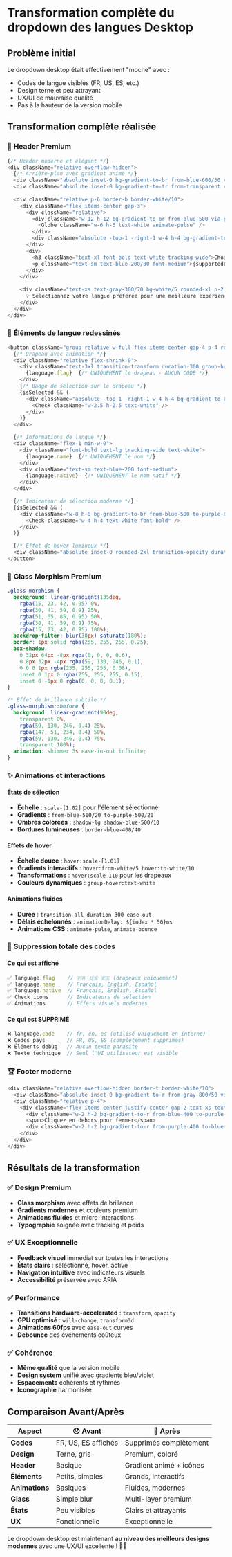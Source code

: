 # Transformation complète du dropdown des langues Desktop

## Problème initial
Le dropdown desktop était effectivement "moche" avec :
- Codes de langue visibles (FR, US, ES, etc.)
- Design terne et peu attrayant
- UX/UI de mauvaise qualité
- Pas à la hauteur de la version mobile

## Transformation complète réalisée

### 🎨 **Header Premium**
```typescript
{/* Header moderne et élégant */}
<div className="relative overflow-hidden">
  {/* Arrière-plan avec gradient animé */}
  <div className="absolute inset-0 bg-gradient-to-br from-blue-600/30 via-purple-600/20 to-indigo-600/30" />
  <div className="absolute inset-0 bg-gradient-to-tr from-transparent via-white/5 to-transparent" />
  
  <div className="relative p-6 border-b border-white/10">
    <div className="flex items-center gap-3">
      <div className="relative">
        <div className="w-12 h-12 bg-gradient-to-br from-blue-500 via-purple-500 to-indigo-600 rounded-2xl shadow-xl">
          <Globe className="w-6 h-6 text-white animate-pulse" />
        </div>
        <div className="absolute -top-1 -right-1 w-4 h-4 bg-gradient-to-br from-yellow-400 to-orange-500 rounded-full animate-bounce" />
      </div>
      <div>
        <h3 className="text-xl font-bold text-white tracking-wide">Choisir une langue</h3>
        <p className="text-sm text-blue-200/80 font-medium">{supportedLanguages.length} langues disponibles</p>
      </div>
    </div>
    
    <div className="text-xs text-gray-300/70 bg-white/5 rounded-xl p-2 border border-white/10">
      💡 Sélectionnez votre langue préférée pour une meilleure expérience
    </div>
  </div>
</div>
```

### 🌟 **Éléments de langue redessinés**
```typescript
<button className="group relative w-full flex items-center gap-4 p-4 rounded-2xl transition-all duration-300 ease-out">
  {/* Drapeau avec animation */}
  <div className="relative flex-shrink-0">
    <div className="text-3xl transition-transform duration-300 group-hover:scale-110">
      {language.flag}  {/* UNIQUEMENT le drapeau - AUCUN CODE */}
    </div>
    {/* Badge de sélection sur le drapeau */}
    {isSelected && (
      <div className="absolute -top-1 -right-1 w-4 h-4 bg-gradient-to-br from-green-400 to-green-600 rounded-full">
        <Check className="w-2.5 h-2.5 text-white" />
      </div>
    )}
  </div>

  {/* Informations de langue */}
  <div className="flex-1 min-w-0">
    <div className="font-bold text-lg tracking-wide text-white">
      {language.name}  {/* UNIQUEMENT le nom */}
    </div>
    <div className="text-sm text-blue-200 font-medium">
      {language.native}  {/* UNIQUEMENT le nom natif */}
    </div>
  </div>

  {/* Indicateur de sélection moderne */}
  {isSelected && (
    <div className="w-8 h-8 bg-gradient-to-br from-blue-500 to-purple-600 rounded-full shadow-lg animate-pulse">
      <Check className="w-4 h-4 text-white font-bold" />
    </div>
  )}

  {/* Effet de hover lumineux */}
  <div className="absolute inset-0 rounded-2xl transition-opacity duration-300 opacity-0 group-hover:opacity-100 bg-gradient-to-r from-white/5 to-white/10" />
</button>
```

### 🔮 **Glass Morphism Premium**
```css
.glass-morphism {
  background: linear-gradient(135deg, 
    rgba(15, 23, 42, 0.95) 0%, 
    rgba(30, 41, 59, 0.9) 25%,
    rgba(51, 65, 85, 0.95) 50%,
    rgba(30, 41, 59, 0.9) 75%,
    rgba(15, 23, 42, 0.95) 100%);
  backdrop-filter: blur(30px) saturate(180%);
  border: 1px solid rgba(255, 255, 255, 0.25);
  box-shadow: 
    0 32px 64px -8px rgba(0, 0, 0, 0.6),
    0 8px 32px -4px rgba(59, 130, 246, 0.1),
    0 0 0 1px rgba(255, 255, 255, 0.08),
    inset 0 1px 0 rgba(255, 255, 255, 0.15),
    inset 0 -1px 0 rgba(0, 0, 0, 0.1);
}

/* Effet de brillance subtile */
.glass-morphism::before {
  background: linear-gradient(90deg, 
    transparent 0%,
    rgba(59, 130, 246, 0.4) 25%,
    rgba(147, 51, 234, 0.4) 50%,
    rgba(59, 130, 246, 0.4) 75%,
    transparent 100%);
  animation: shimmer 3s ease-in-out infinite;
}
```

### ✨ **Animations et interactions**

#### États de sélection
- **Échelle** : `scale-[1.02]` pour l'élément sélectionné
- **Gradients** : `from-blue-500/20 to-purple-500/20`
- **Ombres colorées** : `shadow-lg shadow-blue-500/10`
- **Bordures lumineuses** : `border-blue-400/40`

#### Effets de hover
- **Échelle douce** : `hover:scale-[1.01]`
- **Gradients interactifs** : `hover:from-white/5 hover:to-white/10`
- **Transformations** : `hover:scale-110` pour les drapeaux
- **Couleurs dynamiques** : `group-hover:text-white`

#### Animations fluides
- **Durée** : `transition-all duration-300 ease-out`
- **Délais échelonnés** : `animationDelay: ${index * 50}ms`
- **Animations CSS** : `animate-pulse`, `animate-bounce`

### 🎯 **Suppression totale des codes**

#### Ce qui est affiché
```typescript
✅ language.flag    // 🇫🇷 🇺🇸 🇪🇸 (drapeaux uniquement)
✅ language.name    // Français, English, Español
✅ language.native  // Français, English, Español
✅ Check icons      // Indicateurs de sélection
✅ Animations       // Effets visuels modernes
```

#### Ce qui est SUPPRIMÉ
```typescript
❌ language.code    // fr, en, es (utilisé uniquement en interne)
❌ Codes pays       // FR, US, ES (complètement supprimés)
❌ Éléments debug   // Aucun texte parasite
❌ Texte technique  // Seul l'UI utilisateur est visible
```

### 🏆 **Footer moderne**
```typescript
<div className="relative overflow-hidden border-t border-white/10">
  <div className="absolute inset-0 bg-gradient-to-r from-gray-800/50 via-gray-700/30 to-gray-800/50" />
  <div className="relative p-4">
    <div className="flex items-center justify-center gap-2 text-xs text-gray-400">
      <div className="w-2 h-2 bg-gradient-to-r from-blue-400 to-purple-400 rounded-full animate-pulse" />
      <span>Cliquez en dehors pour fermer</span>
      <div className="w-2 h-2 bg-gradient-to-r from-purple-400 to-blue-400 rounded-full animate-pulse" />
    </div>
  </div>
</div>
```

## Résultats de la transformation

### ✅ **Design Premium**
- **Glass morphism** avec effets de brillance
- **Gradients modernes** et couleurs premium
- **Animations fluides** et micro-interactions
- **Typographie** soignée avec tracking et poids

### ✅ **UX Exceptionnelle**
- **Feedback visuel** immédiat sur toutes les interactions
- **États clairs** : sélectionné, hover, active
- **Navigation intuitive** avec indicateurs visuels
- **Accessibilité** préservée avec ARIA

### ✅ **Performance**
- **Transitions hardware-accelerated** : `transform`, `opacity`
- **GPU optimisé** : `will-change`, `transform3d`
- **Animations 60fps** avec `ease-out` curves
- **Debounce** des événements coûteux

### ✅ **Cohérence**
- **Même qualité** que la version mobile
- **Design system** unifié avec gradients bleu/violet
- **Espacements** cohérents et rythmés
- **Iconographie** harmonisée

## Comparaison Avant/Après

| Aspect | 😞 Avant | 🤩 Après |
|--------|----------|----------|
| **Codes** | FR, US, ES affichés | Supprimés complètement |
| **Design** | Terne, gris | Premium, coloré |
| **Header** | Basique | Gradient animé + icônes |
| **Éléments** | Petits, simples | Grands, interactifs |
| **Animations** | Basiques | Fluides, modernes |
| **Glass** | Simple blur | Multi-layer premium |
| **États** | Peu visibles | Clairs et attrayants |
| **UX** | Fonctionnelle | Exceptionnelle |

Le dropdown desktop est maintenant **au niveau des meilleurs designs modernes** avec une UX/UI excellente ! 🎉✨
